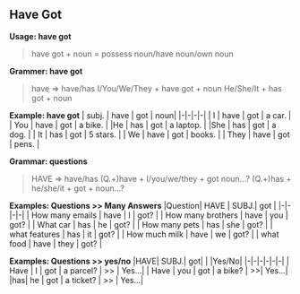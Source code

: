 ## Have Got
**Usage: have got**
>have got + noun = possess noun/have noun/own noun

**Grammer: have got**
>have => have/has
>I/You/We/They + have got + noun
>He/She/It + has got + noun

**Example: have got**
| subj. | have | got |  noun|
|-|-|-|-|
| I | have | got | a car. |
| You | have | got | a bike. |
|He | has | got | a laptop. |
|She | has | got | a dog. |
| It | has | got | 5 stars. |
| We | have | got | books. |
| They | have | got | pens. |

**Grammar: questions**
>HAVE => have/has
>(Q.+)have + I/you/we/they + got noun...?
>(Q.+)has + he/she/it + got + noun...?

**Examples: Questions >> Many Answers**
|Question| HAVE | SUBJ.| got |
|-|-|-|-|
| How many emails | have | I | got? |
| How many brothers | have | you | got? |
| What car | has | he | got? |
| How many pets | has | she | got? |
| what features | has | it | got? |
| How much milk | have | we | got? |
| what food | have | they | got? |

**Examples: Questions >> yes/no**
|HAVE| SUBJ.| got| | |Yes/No|
|-|-|-|-|-|-|
| Have | I | got | a parcel? | >> | Yes...|
| Have | you | got | a bike? | >>| Yes...|
|has| he | got | a ticket? | >> | Yes...|

